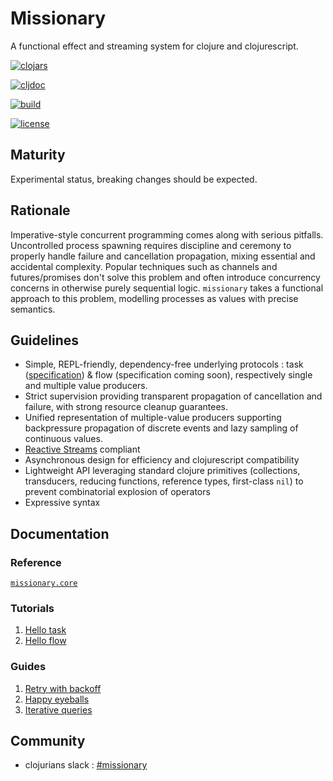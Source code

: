 # Missionary

A functional effect and streaming system for clojure and clojurescript.

[![clojars](https://img.shields.io/clojars/v/missionary.svg)](https://clojars.org/missionary)

[![cljdoc](https://cljdoc.org/badge/missionary/missionary)](https://cljdoc.org/d/missionary/missionary/CURRENT)

[![build](https://travis-ci.org/leonoel/missionary.svg?branch=master)](https://travis-ci.org/leonoel/missionary)

[![license](https://img.shields.io/github/license/leonoel/missionary.svg)](LICENSE)

## Maturity

Experimental status, breaking changes should be expected.


## Rationale

Imperative-style concurrent programming comes along with serious pitfalls. Uncontrolled process spawning requires discipline and ceremony to properly handle failure and cancellation propagation, mixing essential and accidental complexity. Popular techniques such as channels and futures/promises don't solve this problem and often introduce concurrency concerns in otherwise purely sequential logic. `missionary` takes a functional approach to this problem, modelling processes as values with precise semantics.


## Guidelines

* Simple, REPL-friendly, dependency-free underlying protocols : task ([specification](https://github.com/leonoel/task)) & flow (specification coming soon), respectively single and multiple value producers.
* Strict supervision providing transparent propagation of cancellation and failure, with strong resource cleanup guarantees.
* Unified representation of multiple-value producers supporting backpressure propagation of discrete events and lazy sampling of continuous values.
* [Reactive Streams](http://www.reactive-streams.org/) compliant
* Asynchronous design for efficiency and clojurescript compatibility
* Lightweight API leveraging standard clojure primitives (collections, transducers, reducing functions, reference types, first-class `nil`) to prevent combinatorial explosion of operators
* Expressive syntax


## Documentation

### Reference
[`missionary.core`](https://cljdoc.org/d/missionary/missionary/CURRENT/api/missionary.core)

### Tutorials
1. [Hello task](doc/tutorials/hello_task.md)
2. [Hello flow](doc/tutorials/hello_flow.md)

### Guides
1. [Retry with backoff](doc/guides/retry_backoff.md)
2. [Happy eyeballs](doc/guides/happy_eyeballs.md)
3. [Iterative queries](doc/guides/iterative_queries.md)


## Community

* clojurians slack : [#missionary](https://app.slack.com/client/T03RZGPFR/CL85MBPEF)
